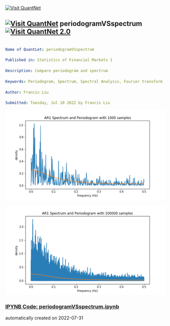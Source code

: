 [<img src="https://github.com/QuantLet/Styleguide-and-FAQ/blob/master/pictures/banner.png" width="888" alt="Visit QuantNet">](http://quantlet.de/)

## [<img src="https://github.com/QuantLet/Styleguide-and-FAQ/blob/master/pictures/qloqo.png" alt="Visit QuantNet">](http://quantlet.de/) **periodogramVSspectrum** [<img src="https://github.com/QuantLet/Styleguide-and-FAQ/blob/master/pictures/QN2.png" width="60" alt="Visit QuantNet 2.0">](http://quantlet.de/)

```yaml

Name of QuantLet: periodogramVSspectrum

Published in: Statistics of Financial Markets 1

Description: Compare periodogram and spectrum

Keywords: Periodogram, Spectrum, Spectral Analysis, Fourier transform

Author: Francis Liu

Submitted: Tuesday, Jul 10 2022 by Francis Liu

```

![Picture1](AR1PerSpec1000.png)

![Picture2](AR1PerSpec100000.png)

### [IPYNB Code: periodogramVSspectrum.ipynb](periodogramVSspectrum.ipynb)


automatically created on 2022-07-31